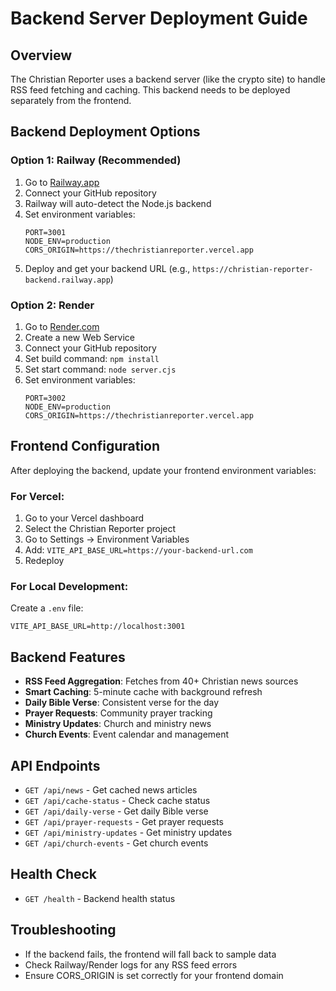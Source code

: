 # Backend Server Deployment Guide

## Overview
The Christian Reporter uses a backend server (like the crypto site) to handle RSS feed fetching and caching. This backend needs to be deployed separately from the frontend.

## Backend Deployment Options

### Option 1: Railway (Recommended)
1. Go to [Railway.app](https://railway.app/)
2. Connect your GitHub repository
3. Railway will auto-detect the Node.js backend
4. Set environment variables:
   ```
   PORT=3001
   NODE_ENV=production
   CORS_ORIGIN=https://thechristianreporter.vercel.app
   ```
5. Deploy and get your backend URL (e.g., `https://christian-reporter-backend.railway.app`)

### Option 2: Render
1. Go to [Render.com](https://render.com/)
2. Create a new Web Service
3. Connect your GitHub repository
4. Set build command: `npm install`
5. Set start command: `node server.cjs`
6. Set environment variables:
   ```
   PORT=3002
   NODE_ENV=production
   CORS_ORIGIN=https://thechristianreporter.vercel.app
   ```

## Frontend Configuration
After deploying the backend, update your frontend environment variables:

### For Vercel:
1. Go to your Vercel dashboard
2. Select the Christian Reporter project
3. Go to Settings → Environment Variables
4. Add: `VITE_API_BASE_URL=https://your-backend-url.com`
5. Redeploy

### For Local Development:
Create a `.env` file:
```
VITE_API_BASE_URL=http://localhost:3001
```

## Backend Features
- **RSS Feed Aggregation**: Fetches from 40+ Christian news sources
- **Smart Caching**: 5-minute cache with background refresh
- **Daily Bible Verse**: Consistent verse for the day
- **Prayer Requests**: Community prayer tracking
- **Ministry Updates**: Church and ministry news
- **Church Events**: Event calendar and management

## API Endpoints
- `GET /api/news` - Get cached news articles
- `GET /api/cache-status` - Check cache status
- `GET /api/daily-verse` - Get daily Bible verse
- `GET /api/prayer-requests` - Get prayer requests
- `GET /api/ministry-updates` - Get ministry updates
- `GET /api/church-events` - Get church events

## Health Check
- `GET /health` - Backend health status

## Troubleshooting
- If the backend fails, the frontend will fall back to sample data
- Check Railway/Render logs for any RSS feed errors
- Ensure CORS_ORIGIN is set correctly for your frontend domain 
